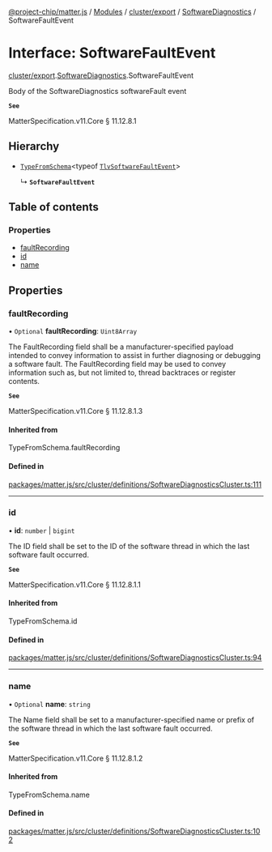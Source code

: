 [@project-chip/matter.js](../README.md) / [Modules](../modules.md) / [cluster/export](../modules/cluster_export.md) / [SoftwareDiagnostics](../modules/cluster_export.SoftwareDiagnostics.md) / SoftwareFaultEvent

# Interface: SoftwareFaultEvent

[cluster/export](../modules/cluster_export.md).[SoftwareDiagnostics](../modules/cluster_export.SoftwareDiagnostics.md).SoftwareFaultEvent

Body of the SoftwareDiagnostics softwareFault event

**`See`**

MatterSpecification.v11.Core § 11.12.8.1

## Hierarchy

- [`TypeFromSchema`](../modules/tlv_export.md#typefromschema)\<typeof [`TlvSoftwareFaultEvent`](../modules/cluster_export.SoftwareDiagnostics.md#tlvsoftwarefaultevent)\>

  ↳ **`SoftwareFaultEvent`**

## Table of contents

### Properties

- [faultRecording](cluster_export.SoftwareDiagnostics.SoftwareFaultEvent.md#faultrecording)
- [id](cluster_export.SoftwareDiagnostics.SoftwareFaultEvent.md#id)
- [name](cluster_export.SoftwareDiagnostics.SoftwareFaultEvent.md#name)

## Properties

### faultRecording

• `Optional` **faultRecording**: `Uint8Array`

The FaultRecording field shall be a manufacturer-specified payload intended to convey information to assist
in further diagnosing or debugging a software fault. The FaultRecording field may be used to convey
information such as, but not limited to, thread backtraces or register contents.

**`See`**

MatterSpecification.v11.Core § 11.12.8.1.3

#### Inherited from

TypeFromSchema.faultRecording

#### Defined in

[packages/matter.js/src/cluster/definitions/SoftwareDiagnosticsCluster.ts:111](https://github.com/project-chip/matter.js/blob/0c058ae17fdba4c0b89b8b13c309011d51782299/packages/matter.js/src/cluster/definitions/SoftwareDiagnosticsCluster.ts#L111)

___

### id

• **id**: `number` \| `bigint`

The ID field shall be set to the ID of the software thread in which the last software fault occurred.

**`See`**

MatterSpecification.v11.Core § 11.12.8.1.1

#### Inherited from

TypeFromSchema.id

#### Defined in

[packages/matter.js/src/cluster/definitions/SoftwareDiagnosticsCluster.ts:94](https://github.com/project-chip/matter.js/blob/0c058ae17fdba4c0b89b8b13c309011d51782299/packages/matter.js/src/cluster/definitions/SoftwareDiagnosticsCluster.ts#L94)

___

### name

• `Optional` **name**: `string`

The Name field shall be set to a manufacturer-specified name or prefix of the software thread in which the
last software fault occurred.

**`See`**

MatterSpecification.v11.Core § 11.12.8.1.2

#### Inherited from

TypeFromSchema.name

#### Defined in

[packages/matter.js/src/cluster/definitions/SoftwareDiagnosticsCluster.ts:102](https://github.com/project-chip/matter.js/blob/0c058ae17fdba4c0b89b8b13c309011d51782299/packages/matter.js/src/cluster/definitions/SoftwareDiagnosticsCluster.ts#L102)
